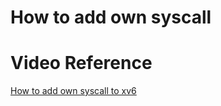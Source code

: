# How to add own syscall




# Video Reference
<a href="https://youtu.be/21SVYiKhcwM">How to add own syscall to xv6</a>

